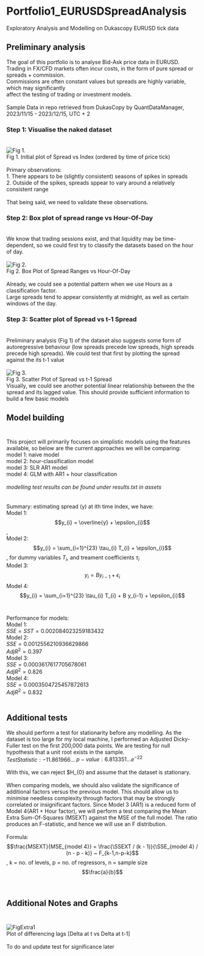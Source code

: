 # Portfolio1_EURUSDSpreadAnalysis

Exploratory Analysis and Modelling on Dukascopy EURUSD tick data

## Preliminary analysis

The goal of this portfolio is to analyse Bid-Ask price data in EURUSD. <br>
Trading in FX/CFD markets often incur costs, in the form of pure spread or spreads + commission.<br>
Commissions are often constant values but spreads are highly variable, which may significantly <br>
affect the testing of trading or investment models.<br><br>
Sample Data in repo retrieved from DukasCopy by QuantDataManager, 2023/11/15 - 2023/12/15, UTC + 2

### Step 1: Visualise the naked dataset <br><br>
![Fig 1.](https://github.com/TsePinDF/Portfolio1_EURUSDSpreadAnalysis/blob/main/assets/Plot1.png)<br>
Fig 1. Initial plot of Spread vs Index (ordered by time of price tick)<br><br>
Primary observations:<br>
    1. There appears to be (slightly consistent) seasons of spikes in spreads<br>
    2. Outside of the spikes, spreads sppear to vary around a relatively consistent range
<br><br>
That being said, we need to validate these observations.<br>

### Step 2: Box plot of spread range vs Hour-Of-Day <br><br>
We know that trading sessions exist, and that liquidity may be time-dependent, so we could first try to classify the datasets based on the hour of day. <br><br>
![Fig 2.](https://github.com/TsePinDF/Portfolio1_EURUSDSpreadAnalysis/blob/main/assets/Plot2.png)
<br>
Fig 2. Box Plot of Spread Ranges vs Hour-Of-Day<br><br>
Already, we could see a potential pattern when we use Hours as a classification factor.<br>
Large spreads tend to appear consistently at midnight, as well as certain windows of the day.<br>

### Step 3: Scatter plot of Spread vs t-1 Spread <br><br>
Preliminary analysis (Fig 1) of the dataset also suggests some form of autoregressive behaviour (low spreads precede low spreads, high spreads precede high spreads). We could test that first by plotting the spread against the its t-1 value<br><br>
![Fig 3.](https://github.com/TsePinDF/Portfolio1_EURUSDSpreadAnalysis/blob/main/assets/Plot3.png)
<br>
Fig 3. Scatter Plot of Spread vs t-1 Spread<br>
Visually, we could see another potential linear relationship between the the spread and its lagged value. This should provide sufficient information to build a few basic models<br>

## Model building <br> <br>
This project will primarily focuses on simplistic models using the features available, so below are the current approaches we will be comparing:<br>
model 1: naive model<br>
model 2: hour-classification model<br>
model 3: SLR AR1 model<br>
model 4: GLM with AR1 + hour classification<br><br>
*modelling test results can be found under results.txt in assets*<br>
<br><br>
Summary: estimating spread (y) at ith time index, we have:<br>
Model 1: $$y_{i} = \overline{y} + \epsilon_{i}$$ ,<br>
Model 2: $$y_{i} = \sum_{i=1}^{23} \tau_{i} T_{i} + \epsilon_{i}$$, for dummy variables $T_{i}$, and treament coefficients $\tau_{i}$<br>
Model 3: $$y_{i} = B y_{i-1} + \epsilon_{i}$$
Model 4: $$y_{i} = \sum_{i=1}^{23} \tau_{i} T_{i} + B y_{i-1} + \epsilon_{i}$$<br><br>
Performance for models:<br>
Model 1: <br>
$SSE = SST = 0.002084023259183432$ <br>
Model 2:<br>
$SSE = 0.0012556210936629866$ <br>
$Adj R^{2} = 0.397$ <br>
Model 3:<br>
$SSE = 0.0003617617705678061$ <br>
$Adj R^{2} = 0.826$ <br>
Model 4:<br>
$SSE = 0.0003504725457872613$ <br>
$Adj R^{2} = 0.832$ <br>
<br>
## Additional tests<br>
We should perform a test for stationarity before any modelling. As the dataset is too large for my local machine, I performed an Adjusted Dicky-Fuller test on the first 200,000 data points. We are testing for null hypothesis that a unit root exists in the sample. <br>
$Test Statistic: -11.861966...$
$p-value: 6.813351...e^{-22}$<br><br>
With this, we can reject $H_{0} and assume that the dataset is stationary.<br><br>
When comparing models, we should also validate the significance of additional factors versus the previous model. This should allow us to minimise needless complexity through factors that may be strongly correlated or insignificant factors. Since Model 3 (AR1) is a reduced form of Model 4(AR1 + Hour factor), we will perform a test comparing the Mean Extra Sum-Of-Squares (MSEXT) against the MSE of the full model. The ratio produces an F-statistic, and hence we will use an F distribution.<br><br>
Formula: $$\frac{MSEXT}{MSE_{model 4}} = \frac{\SSEXT / (k - 1)}{\SSE_{model 4} / (n - p - k)} ~ F_{k-1,n-p-k}$$ , k = no. of levels, p = no. of regressors, n = sample size <br>
$$\frac{a}{b}$$


<br>

## Additional Notes and Graphs <br><br>
![FigExtra1](https://github.com/TsePinDF/Portfolio1_EURUSDSpreadAnalysis/blob/main/assets/Plot4.png)<br>
Plot of differencing lags [Delta at t vs Delta at t-1]<br><br>
To do and update test for significance later

